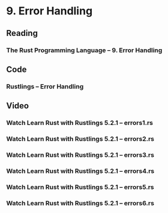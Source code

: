 # 9. Error Handling

## Reading

### The Rust Programming Language – 9. Error Handling

## Code

### Rustlings – Error Handling

## Video

### Watch Learn Rust with Rustlings 5.2.1 – errors1.rs

### Watch Learn Rust with Rustlings 5.2.1 – errors2.rs

### Watch Learn Rust with Rustlings 5.2.1 – errors3.rs

### Watch Learn Rust with Rustlings 5.2.1 – errors4.rs

### Watch Learn Rust with Rustlings 5.2.1 – errors5.rs

### Watch Learn Rust with Rustlings 5.2.1 – errors6.rs
